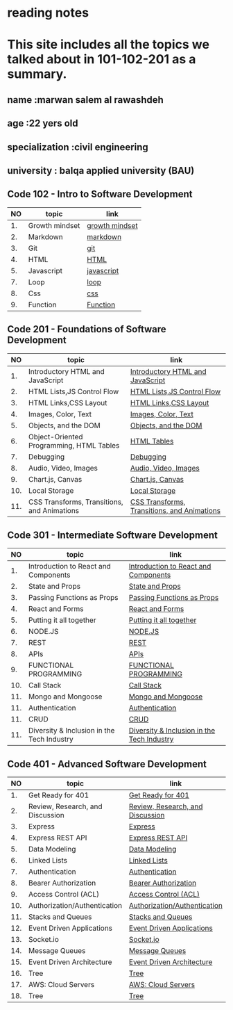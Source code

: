 # reading notes
# This site includes all the topics we talked about in 101-102-201 as a summary.
## name :marwan salem al rawashdeh 
## age :22 yers old 
## specialization :civil engineering
## university : balqa applied university (BAU)

## Code 102 - Intro to Software Development

|  NO  |topic            |  link             |
|  -  |- |- |
|  1. | Growth mindset | [growth mindset](https://marwanrawshedh.github.io/readingnotes/growth%20mindset)|
| 2.  | Markdown       | [markdown](https://marwanrawshedh.github.io/readingnotes/markdown)      |
| 3.  | Git            | [git](https://marwanrawshedh.github.io/readingnotes/git)  
| 4.  | HTML | [HTML](https://marwanrawshedh.github.io/readingnotes/HTML) |
| 5. | Javascript | [javascript](https://marwanrawshedh.github.io/readingnotes/js) |
|  7. | Loop |  [loop](https://marwanrawshedh.github.io/readingnotes/loop ) |
| 8. | Css |[css ]( https://marwanrawshedh.github.io/readingnotes/css)  |
| 9. | Function   | [Function](https://marwanrawshedh.github.io/readingnotes/function) |

## Code 201 - Foundations of Software Development

|  NO  |topic            |  link             |
|  -  | - | - |
| 1. | Introductory HTML and JavaScript | [Introductory HTML and JavaScript](https://marwanrawshedh.github.io/readingnotes/class-01) |
| 2. | HTML Lists,JS Control Flow | [ HTML Lists,JS Control Flow](https://marwanrawshedh.github.io/readingnotes/read-201-03) |
| 3. | HTML Links,CSS Layout | [HTML Links,CSS Layout](https://marwanrawshedh.github.io/readingnotes/read-201-04) |
| 4. |Images, Color, Text | [Images, Color, Text](https://marwanrawshedh.github.io/readingnotes/read-201-05) |
| 5. |  Objects, and the DOM | [ Objects, and the DOM](https://marwanrawshedh.github.io/readingnotes/read-201-06) |
| 6. | Object-Oriented Programming, HTML Tables | [ HTML Tables](https://marwanrawshedh.github.io/readingnotes/read-201-07)  |
| 7. | Debugging| [Debugging](https://marwanrawshedh.github.io/readingnotes/read-201-10) |
| 8. | Audio, Video, Images | [Audio, Video, Images](https://marwanrawshedh.github.io/readingnotes/read-201-11)  |
| 9. | Chart.js, Canvas  | [Chart.js, Canvas](https://marwanrawshedh.github.io/readingnotes/read-201-12) |
| 10.  |Local Storage | [Local Storage](https://marwanrawshedh.github.io/readingnotes/read-201-13) |
| 11. |  CSS Transforms, Transitions, and Animations |[ CSS Transforms, Transitions, and Animations](https://marwanrawshedh.github.io/readingnotes/read-201-14a) |


## Code 301 - Intermediate Software Development

|  NO  |topic            |  link             |
|  -  | - | - |
| 1. | Introduction to React and Components  | [Introduction to React and Components](https://marwanrawshedh.github.io/readingnotes/read-301-01) |
| 2. | State and Props | [State and Props](https://marwanrawshedh.github.io/readingnotes/read-301-02)|
| 3. | Passing Functions as Props | [Passing Functions as Props](https://marwanrawshedh.github.io/readingnotes/read-301-03) |
| 4. | React and Forms | [React and Forms](https://marwanrawshedh.github.io/readingnotes/read-301-04) |
| 5. | Putting it all together | [Putting it all together](https://marwanrawshedh.github.io/readingnotes/read-301-05) |
| 6. | NODE.JS | [NODE.JS](https://marwanrawshedh.github.io/readingnotes/read-301-06) |
| 7. | REST | [REST](https://marwanrawshedh.github.io/readingnotes/read-301-07) |
| 8. | APIs | [APIs](https://marwanrawshedh.github.io/readingnotes/read-301-08) |
| 9. | FUNCTIONAL PROGRAMMING | [FUNCTIONAL PROGRAMMING](https://marwanrawshedh.github.io/readingnotes/read-301-09) |
| 10. | Call Stack | [Call Stack](https://marwanrawshedh.github.io/readingnotes/read-301-10) |
| 11. | Mongo and Mongoose | [Mongo and Mongoose](https://marwanrawshedh.github.io/readingnotes/read-301-11) |
| 11. | Authentication | [Authentication](https://marwanrawshedh.github.io/readingnotes/read-301-14) |
| 11. | CRUD | [CRUD](https://marwanrawshedh.github.io/readingnotes/read-301-12) |
| 11. | Diversity & Inclusion in the Tech Industry | [Diversity & Inclusion in the Tech Industry](https://marwanrawshedh.github.io/readingnotes/read-301-13) |


## Code 401 - Advanced Software Development

|  NO  |topic            |  link             |
|  -  | - | - |
| 1.  | Get Ready for 401  | [Get Ready for 401](https://marwanrawshedh.github.io/readingnotes/read-401-01)  |
| 2.  |  Review, Research, and Discussion | [Review, Research, and Discussion](https://marwanrawshedh.github.io/readingnotes/read-401-02)  |
| 3.  | Express  | [Express](https://marwanrawshedh.github.io/readingnotes/read-401-03)  |
| 4.  | Express REST API  | [Express REST API](https://marwanrawshedh.github.io/readingnotes/read-401-04)  |
| 5.  | Data Modeling  |  [Data Modeling](https://marwanrawshedh.github.io/readingnotes/read-401-05) |
| 6.  | Linked Lists  |  [Linked Lists](https://marwanrawshedh.github.io/readingnotes/read-401-06)  |
| 7.  |  Authentication | [Authentication](https://marwanrawshedh.github.io/readingnotes/read-401-07)  |
| 8.  |  Bearer Authorization | [Bearer Authorization](https://marwanrawshedh.github.io/readingnotes/read-401-08)  |
| 9.  | Access Control (ACL)  | [Access Control (ACL)](https://marwanrawshedh.github.io/readingnotes/read-401-09)  |
| 10.  |  Authorization/Authentication  | [Authorization/Authentication](https://marwanrawshedh.github.io/readingnotes/read-401-10)  |
| 11.  | Stacks and Queues  | [Stacks and Queues](https://marwanrawshedh.github.io/readingnotes/read-401-11)  |
| 12.  | Event Driven Applications  | [Event Driven Applications](https://marwanrawshedh.github.io/readingnotes/read-401-12) |
| 13.  | Socket.io  | [Socket.io](https://marwanrawshedh.github.io/readingnotes/read-401-13) |
| 14.  | Message Queues  | [Message Queues](https://marwanrawshedh.github.io/readingnotes/read-401-14) |
| 15.  | Event Driven Architecture  | [Event Driven Architecture](https://marwanrawshedh.github.io/readingnotes/read-401-15) |
| 16.  | Tree  | [Tree](https://marwanrawshedh.github.io/readingnotes/read-401-16) |
| 17.  | AWS: Cloud Servers  | [AWS: Cloud Servers](https://marwanrawshedh.github.io/readingnotes/read-401-17) |
| 18.  | Tree  | [Tree](https://marwanrawshedh.github.io/readingnotes/read-401-18) |